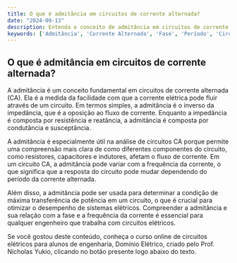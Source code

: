 ```yaml
---
title: O que é admitância em circuitos de corrente alternada?
date: "2024-09-13"
description: Entenda o conceito de admitância em circuitos de corrente alternada e sua importância na análise de sistemas elétricos.
keywords: ['Admitância', 'Corrente Alternada', 'Fase', 'Período', 'Circuitos Elétricos']
---
```


## O que é admitância em circuitos de corrente alternada?

A admitância é um conceito fundamental em circuitos de corrente alternada (CA). Ela é a medida da facilidade com que a corrente elétrica pode fluir através de um circuito. Em termos simples, a admitância é o inverso da impedância, que é a oposição ao fluxo de corrente. Enquanto a impedância é composta por resistência e reatância, a admitância é composta por condutância e susceptância.

A admitância é especialmente útil na análise de circuitos CA porque permite uma compreensão mais clara de como diferentes componentes do circuito, como resistores, capacitores e indutores, afetam o fluxo de corrente. Em um circuito CA, a admitância pode variar com a frequência da corrente, o que significa que a resposta do circuito pode mudar dependendo do período da corrente alternada.

Além disso, a admitância pode ser usada para determinar a condição de máxima transferência de potência em um circuito, o que é crucial para otimizar o desempenho de sistemas elétricos. Compreender a admitância e sua relação com a fase e a frequência da corrente é essencial para qualquer engenheiro que trabalha com circuitos elétricos.

Se você gostou deste conteúdo, conheça o curso online de circuitos elétricos para alunos de engenharia, Domínio Elétrico, criado pelo Prof. Nicholas Yukio, clicando no botão presente logo abaixo do texto.